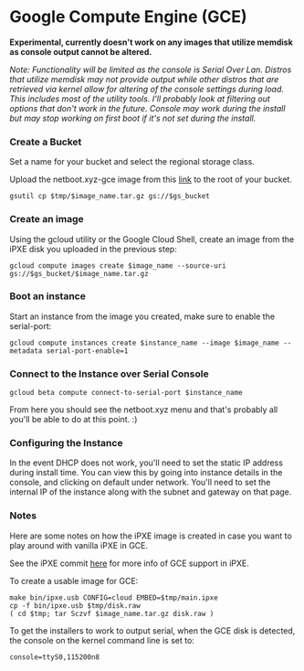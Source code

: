 # Google Compute Engine (GCE)

**Experimental, currently doesn't work on any images that utilize memdisk as console output cannot be altered.**

*Note: Functionality will be limited as the console is Serial Over Lan.  Distros that utilize memdisk may not provide output while other distros that are retrieved via kernel allow for altering of the console settings during load.  This includes most of the utility tools.  I'll probably look at filtering out options that don't work in the future.  Console may work during the install but may stop working on first boot if it's not set during the install.*

### Create a Bucket

Set a name for your bucket and select the regional storage class.

Upload the netboot.xyz-gce image from this [link](https://boot.netboot.xyz/ipxe/netboot.xyz-gce.tar.gz) to the root of your bucket.

    gsutil cp $tmp/$image_name.tar.gz gs://$gs_bucket

### Create an image

Using the gcloud utility or the Google Cloud Shell, create an image from the iPXE disk you uploaded in the previous step:

    gcloud compute images create $image_name --source-uri gs://$gs_bucket/$image_name.tar.gz

### Boot an instance

Start an instance from the image you created, make sure to enable the serial-port:

    gcloud compute instances create $instance_name --image $image_name --metadata serial-port-enable=1

### Connect to the Instance over Serial Console

    gcloud beta compute connect-to-serial-port $instance_name

From here you should see the netboot.xyz menu and that's probably all you'll be able to do at this point. :)

### Configuring the Instance

In the event DHCP does not work, you'll need to set the static IP address during install time.  You can view this by going into instance details in the console, and clicking on default under network.  You'll need to set the internal IP of the instance along with the subnet and gateway on that page.

### Notes

Here are some notes on how the iPXE image is created in case you want to play around with vanilla iPXE in GCE.

See the iPXE commit [here](https://github.com/ipxe/ipxe/commit/de85336abb7861e4ea4df2e296eb33d179c7c9bd) for more info of GCE support in iPXE.

To create a usable image for GCE:

    make bin/ipxe.usb CONFIG=cloud EMBED=$tmp/main.ipxe
    cp -f bin/ipxe.usb $tmp/disk.raw
    ( cd $tmp; tar Sczvf $image_name.tar.gz disk.raw )

To get the installers to work to output serial, when the GCE disk is detected, the console on the kernel command line is set to:

    console=ttyS0,115200n8
